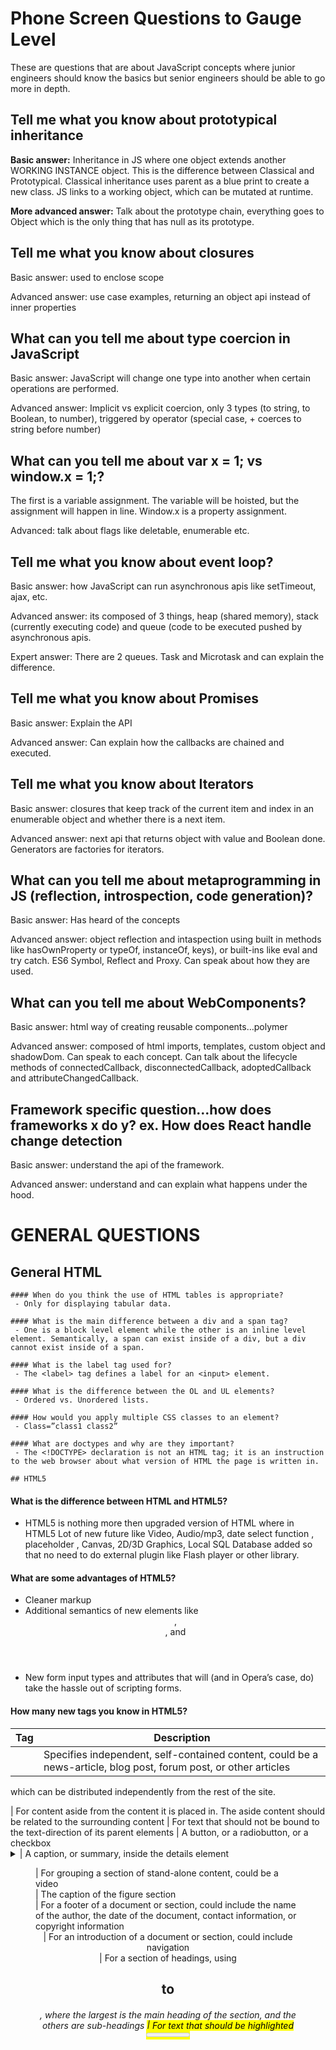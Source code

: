 # Phone Screen Questions to Gauge Level

These are questions that are about JavaScript concepts where junior engineers should know the basics but senior engineers should be able to go more in depth.

## Tell me what you know about prototypical inheritance

**Basic answer:** Inheritance in JS where one object extends another WORKING INSTANCE object. This is the difference between Classical and Prototypical. Classical inheritance uses parent as a blue print to create a new class. JS links to a working object, which can be mutated at runtime. 

**More advanced answer:** Talk about the prototype chain, everything goes to Object which is the only thing that has null as its prototype.

## Tell me what you know about closures

Basic answer: used to enclose scope

Advanced answer: use case examples, returning an object api instead of inner properties

## What can you tell me about type coercion in JavaScript
Basic answer: JavaScript will change one type into another when certain operations are performed.

Advanced answer: Implicit vs explicit coercion, only 3 types (to string, to Boolean, to number), triggered by operator (special case, + coerces to string before number)

## What can you tell me about var x = 1; vs window.x = 1;?
The first is a variable assignment. The variable will be hoisted, but the assignment will happen in line. Window.x is a property assignment.

Advanced: talk about flags like deletable, enumerable etc.

## Tell me what you know about event loop?

Basic answer: how JavaScript can run asynchronous apis like setTimeout, ajax, etc.

Advanced answer: its composed of 3 things, heap (shared memory), stack (currently executing code) and queue (code to be executed pushed by asynchronous apis.

Expert answer: There are 2 queues. Task and Microtask and can explain the difference.

## Tell me what you know about Promises

Basic answer: Explain the API

Advanced answer: Can explain how the callbacks are chained and executed.

## Tell me what you know about Iterators

Basic answer: closures that keep track of the current item and index in an enumerable object and whether there is a next item. 

Advanced answer: next api that returns object with value and Boolean done. Generators are factories for iterators.

## What can you tell me about metaprogramming in JS (reflection, introspection, code generation)?

Basic answer: Has heard of the concepts

Advanced answer: object reflection and intaspection using built in methods like hasOwnProperty or typeOf, instanceOf, keys), or built-ins like eval and try catch. ES6 Symbol, Reflect and Proxy. Can speak about how they are used.

## What can you tell me about WebComponents?

Basic answer: html way of creating reusable components…polymer

Advanced answer: composed of html imports, templates, custom object and shadowDom. Can speak to each concept. Can talk about the lifecycle methods of connectedCallback, disconnectedCallback, adoptedCallback and attributeChangedCallback.

## Framework specific question…how does frameworks x do y? ex. How does React handle change detection

Basic answer: understand the api of the framework.

Advanced answer: understand and can explain what happens under the hood.

# GENERAL QUESTIONS

## General HTML
~~~~~~~~~~~~~~~~~~~~~~~~~~~~~~~~~~~~~~~
#### When do you think the use of HTML tables is appropriate?
 - Only for displaying tabular data.

#### What is the main difference between a div and a span tag?
 - One is a block level element while the other is an inline level element. Semantically, a span can exist inside of a div, but a div cannot exist inside of a span.

#### What is the label tag used for?
 - The <label> tag defines a label for an <input> element.

#### What is the difference between the OL and UL elements?
 - Ordered vs. Unordered lists.

#### How would you apply multiple CSS classes to an element?
 - Class=”class1 class2”

#### What are doctypes and why are they important?
 - The <!DOCTYPE> declaration is not an HTML tag; it is an instruction to the web browser about what version of HTML the page is written in.

## HTML5 
~~~~~~~~~~~~~~~~~~~~~~~~~~~~~~~~~~~~~~~
#### What is the difference between HTML and HTML5?
 - HTML5 is nothing more then upgraded version of HTML where in HTML5 Lot of new future like Video, Audio/mp3, date select function , placeholder , Canvas, 2D/3D Graphics, Local SQL Database added so that no need to do external plugin like Flash player or other library.

#### What are some advantages of HTML5?
 - Cleaner markup
 - Additional semantics of new elements like <header>, <nav>, and <time>
 - New form input types and attributes that will (and in Opera’s case, do) take the hassle out of scripting forms.

#### How many new tags you know in HTML5?
Tag	| Description |
--- | --- |
<article>	| Specifies independent, self-contained content, could be a news-article, blog post, forum post, or other articles 
which can be distributed independently from the rest of the site.
<aside>	| For content aside from the content it is placed in. The aside content should
be related to the surrounding content
<bdi>	| For text that should not be bound to the text-direction of its parent elements
<command>	| A button, or a radiobutton, or a checkbox
<details>	For describing details about a document, or parts of a document
<summary>	| A caption, or summary, inside the details element
<figure>	| For grouping a section of
stand-alone content, could be a video
<figcaption>	| The caption of the figure section
<footer>	| For a footer of a document or section, could include the name of the author, the
date of the document, contact information, or copyright information
<header>	| For an introduction of a document or section, could include navigation
<hgroup>	| For a section of headings, using <h1> to <h6>, where the largest is the main
heading of the section, and the others are sub-headings
<mark>	| For text that should be highlighted
<meter>	| For a measurement, used only if the maximum and minimum values are known
<nav>	| For a section of navigation
<progress>	| The state of a work in progress
<ruby>	| For ruby annotation (Chinese notes or characters)
<rt>	| For explanation of the ruby annotation
<rp>	| What to show browsers that do not support the ruby element
<section>	| For a section in a document. Such as chapters, headers, footers, or any
other sections of the document
<time>	| For defining a time or a date, or both
<wbr>	| Word break. For defining a line-break opportunity.
<audio>	| For multimedia content, sounds, music or other audio streams
<video>	| For video content, such as a movie clip or other video streams
<source>	| For media resources for media elements, defined inside video or audio
elements
<embed>	| For embedded content, such as a plug-in
<track>	| For text tracks used in mediaplayers
<tel>	| The input is of type telephone number
<search>	| The input field is a search field
<url>	| a URL
<email>	| One or more email addresses
<datetime>	| A date and/or time
<date>	| A date
<month>	| A month
<week>	| A week
<time>	| The input value is of type time
<datetime-local>	| A local date/time
<number>	| A number
<range>	| A number in a given range
<color>	| A hexadecimal color, like #82345c
<placeholder>	| Specifies a short hint that describes the expected value of an input field

#### What are the different types of storage in HTML5?
 - LocalStorage – Before HTML5 LocalStores was done with cookies. Cookies are not very good for large amounts of data, because they are passed on by every request to the server, so it was very slow and in-effective.
 - In HTML5, the data is NOT passed on by every server request, but used ONLY when asked for. It is possible to store large amounts of data without affecting the website’s performance.and The data is stored in different areas for different websites, and a website can only access data stored by itself.
 - And for creating localstores just need to call localStorage object like below we are storing name and address
SessionStorage – The sessionStorage object stores the data for one session. The data is deleted when the user closes the browser window. 

#### What is the difference between HTMl5 Application cache and regular HTML browser cache?
 - The new HTML5 specification allows browsers to prefetch some or all of a website assets such as HTML files, images, CSS, JavaScript, and so on, while the client is connected. It is not necessary for the user to have accessed this content previously, for fetching this content. In other words, application cache can prefetch pages that have not been visited at all and are thereby unavailable in the regular browser cache. Prefetching files can speed up the site’s performance, though you are of course using bandwidth to download those files initially.

#### What does the sandbox attribute do on an iframe element?
Sandbox attribute enables extra restrictions on the content that can appear in the inline frame. The value of the attribute can either be an empty string (all the restrictions are applied), or a space-separated list of tokens that lift particular restrictions.

### Web Components
~~~~~~~~~~~~~~~~~~~~~~~~~~~~~~~~~~~~~~~
What are Web Components and why would we use them?
Web Components is a suite of different technologies allowing you to create reusable custom elements — with their functionality encapsulated away from the rest of your code — and utilize them in your web apps. 

#### What are the different technologies that make up Web Components?
Custom Elements, HTML Templates, Shadow DOM, HTML Imports

#### What are the lifecycle methods of a Custom Element?
**connectedCallback**: Invoked each time the custom element is appended into a document-connected element. This will happen each time the node is moved, and may happen before the element's contents have been fully parsed.
**disconnectedCallback**: Invoked each time the custom element is disconnected from the document's DOM.
**adoptedCallback**: Invoked each time the custom element is moved to a new document.
attributeChangedCallback: Invoked each time one of the custom element's attributes is added, removed, or changed.

#### What is the Shadow DOM?
Shadow DOM is the ability for a browser to maintain a subtree of dom nodes in a separate from the main dom tree allowing encapsulation and sandboxing of the code.


CSS
~~~~~~~~~~~~~~~~~~~~~~~~~~~~~~~~~~~~~~~
#### Can you tell me three ways you could include CSS in your document? 
link tag, style tag, style attribute, @import

#### Given a block level element with a fixed (and known) width, how would you center it horizontally on the page?
Set width, margin auto.

#### What are the main differences between absolute and relative positioning?
With absolute position, the element is positioned relative to its first positioned (not static) ancestor element where the relatively positioned element is positioned relative to its normal position in the dom stack.

#### Can you explain margin collapsing?
When the vertical margins of two elements are touching, only the margin of the element with the largest margin value will be honored, while the margin of the element with the smaller margin value will be collapsed to zero.

#### What is CSS specificity and why is it important? How is specificity calculated?
Specificity is a type of weighting that has a bearing on how your cascading style sheet (CSS) rules are displayed.
1000 for style attribute, add 100 for each ID, add 10 for each attribute, class or pseudo-class, add 1 for each element name or pseudo-element.

#### Why should the !important CSS declaration be avoided? How can it generally be avoided?
!important overrides css specificity and can only be overridden by another !important tag further in the code.  It can be avoided by writing clean and concise css code.

#### What is the difference between display:none and visibility:hidden?
Visibility just makes the content invisible while retaining all space, while display none will collapse the space where the element should be rendered.

#### Which one of the above can only be accessible via JS? (Trick question)
Both are still accessible.

#### What does position:fixed do?
The element is positioned relative to the browser window.

#### Have you used CSS sprites? Can you explain the concept?
Combining images into a single image and using dom elements and background position to display them.

#### What is the difference between CSS and CSS3 ?
CSS3 is upgreaded version of CSS with new future like Selectors,Box Model, Backgrounds and Borders, Text Effects,2D/3D Transformations, Animations, Multiple Column Layout,User Interface etc

#### What new futures added in CSS3 for Borders and how Browser Support it?
border-radius, box-shadow, border-image
All modern browsers support it, with the exception of IE which only supports 9 and higher. Some browsers may require a prefix. (-moz, -o, etc)

#### What is Responsive Web Design?
Responsive web design is an approach to web design in which a site is crafted to provide an optimal viewing experience—easy reading and navigation with a minimum of resizing, panning, and scrolling—across a wide range of devices (from desktop computer monitors to mobile phones).

#### What are CSS Transitions and what are the properties you can specify when invoking a transition?
CSS3 transitions are effects that let an element gradually change from one style to another. transition-property, transition-duration, transition-timing-function and transition-delay.

#### What are CSS Media Queries?
In CSS, web developers can define a media typesuch as screen or print, and specify the look of the content by specifying conditions such as width, height, or orientation. A media query combines a media type and a condition to specify how web content will appear on a particular receiving device.

#### Name as many Media Query features as you can.
Width, height, device-width, device-height, orientation, aspect-ratio, device-aspect-ratio, color, color-index, monochrome, resolution, scan, grid.

#### What does display: flex do?
Defines a block level flexbox container that enables flex context for all its direct children.

#### What does justify-content do and what are some possible values?
This defines the alignment and spacing along the main axis (column or row, set by flex-direction). Possible values are flex-start, flex-end, center, space-between, space-around and space-evenly. 

#### What is the difference between space-between, space-around and space-evenly values of justify-content?
space-between aligns items at left and right edges, then evenly divides the space between the remaining items.
space-around spaces each item to have the same spacing around each side of each element.
space-evenly divides all empty space evenly along an axis.

#### What are Feature Queries?
CSS feature that defines the @supports rule, which allow us to wrap CSS in a conditional block that will only be applied if the current user agent supports a particular CSS property-value pair.

#### What is the difference between grid (display:grid) and flexbox (display:flex) layouts?
Grid is meant for page layouts, flex is for general dynamic content placement. Grid is 2 dimensional vs flex is one dimensional (height or width). Grid is layout first, setting containers and making content adapt, flex is content first where the layout adapts.

###JavaScript
~~~~~~~~~~~~~~~~~~~~~~~~~~~~~~~~~~~~~~~

#### What are the benefits of using js frameworks?
Syntax sugar, cross browser support, rapid development….

#### How can you include Javascript in a page?
<script>, <script src=””>,inline 

#### What is JSON?
JavaScript Object Notation is a lightweight data-interchange format.

#### What involvement have you had with Ajax? Can you explain the underlying mechanism?
------
#### How would you create your own JavaScript class?
Use a function, new keyword, prototype - This is probably one of the most common ways. You define a normal JavaScript function and then create an object by using the new keyword.
```javascript
  function Apple (type) {
    this.type = type;
    this.color = "red";
    this.getInfo = function() {
        return this.color + ' ' + this.type + ' apple';
    };

}
Apple.prototype.toString = function() {
    return 'color: ' + this.color + ' | type: ' + this.type;
};

var apple = new Apple('macintosh');
apple.color = "reddish";
alert(apple.getInfo());
alert(apple.toString());
```

Object literals - Literals are shorter way to define objects and arrays in JavaScript. In this case you don't need to (and cannot) create an instance of the class, it already exists. So you simply start using this instance.
```javascript
  var apple = {
    type: "macintosh",
    color: "red",
    getInfo: function () {
        return this.color + ' ' + this.type + ' apple';
    },
    toString: function () {
        return 'color: ' + this.color + ' | type: ' + this.type;
    }
}
apple.color = "reddish";
alert(apple.getInfo());
```

Singleton - You can use a function to define a singleton object.
```javascript
  var apple = new function() {
    this.type = "macintosh";
    this.color = "red";
    this.getInfo = function () {
        return this.color + ' ' + this.type + ' apple';
    };
}
apple.color = "reddish";
alert(apple.getInfo());
```

ES6 Class
```javascript
  class apple {
  constructor(type, color) {
    this.type = type;
    this.color = color;
  }

  getInfo = () => this.color + ' ' + this.type + ' apple';
const macintoshApple = new Apple(‘macintosh’, ‘red’);
```
  
#### How would you extend a javascript class?
The prototype property or extends property in es6.

#### What is the difference between class and prototypical inheritance?
Class Inheritance, class is like a blueprint — a description of the object to be created. Classes inherit from classes and create subclass relationships: hierarchical class taxonomies. Prototypal Inheritance a prototype is a working object instance. Objects inherit directly from other objects.

#### How would change the scope of a function (i.e. how would you change what the keyword ‘this’ is referring to within it)?
Bind, call, apply, that.

#### What is an anonymous function?
Anonymous functions are functions that are dynamically declared at runtime. They’re called anonymous functions because they aren’t given a name in the same way as normal functions.

#### How can you make a link open in a new window using javascript?
Window.open

#### What is the difference between setTimeout and setInterval?
One delays the execution of a function, while the other executes a function continuously in an interval.

#### How can a timeout or interval be cancelled?
clearInterval()

#### What is a closure, and why would you use one?
A closure, in JavaScript, can simply be described as a retained scope;  The benefit of a closure is in the fact that it retains the scope (the “scope chain”) of the outer (or “parent”) execution context. Can be used to solve looping with functions, 

#### How do you stop an event from bubbling further up the DOM?
event.stopPropagation()

#### How do you prevent a browser from following a link when clicked on?
event.preventDefault ()

#### How do you add new elements to the DOM?
createElement, appendChild

#### What do Array.push and Array.pop do?
The push() method adds new items to the end of an array, and returns the new length.
The pop() method removes the last element of an array, and returns that element.

#### What is 'eval' used for? Why should it be avoided?
1) It requires a compile and is therefore slow
2) What if a malicious script found its way into the eval argument?
3) It looks ugly
4) It inherits the execution context and this binding of the scope in which its invoked

#### What is the event loop and how does it work?
Javascript is single threaded and the event loop is not part of the language spec itself, instead it is part of browser/nodejs architecture built around javascript that allow asynchronous events to execute in context of a single threaded language. This concurrency architecture is based on 4 things, a stack, queue, heap and the event loop. Currently running code is held on the call stack. As functions call other functions the call stack grows, and as they return, the call stack pops. Any events, or asynchronous calls (like setTimeout) are not added to the stack, instead being added to a message queue, waiting to be processed. Objects that are created during execution of a call stack are stored in the heap. The even loop runs constantly checking whether or not the stack is empty. When it is, it pulls the next item from the queue and executes it on the stack. The event loop concept is what allows javascript to be used in a asynchronous environment.

#### What does setTimeout(someFunction, 0) do and when would you use it?
It executes the someFunction in the “next” tick of the event loop. Its useful if you want to execute a particular function after the current call stack has completely returned, and the browser has executed other tasks, like re-rendering. For example, if you want to execute a I/O heavy function, but not block other updates to the browser, or when you make a css change and need to read the new calculated position in the browser. The change can be inlined, but the read should be setTimeout 0ed to allow the browser to apply the change in the dom.

#### What is a template literal?
Template literals are the string with embedded code and variables inside. Template literal allows concatenation and interpolation in much more comprehensive and clear in comparison with prior versions of ECMAScript.

#### What is Spread Operator and where can they be used?
ES6 operator that spreads arrays and iterative key value pairs of objects. Spread operator can be used to spread the contents of an array or object into individual assignments, for example when inserting into an array ([1,2, ...someArray, 5]), object (state = {...state, foo: ‘bar’}), destructuring assignment for rest ([a, ...b] = someArray), or spreading as function attributes (hello(...world))

#### What is destructuring assignment?
Destructuring assignment is a new feature that allows us to map properties from a source object or array into a new object or set of variables declaratively instead of imparatively. Example: [a, b] = [1, 2]

#### What mechanism do you use to communicate across an iframe?
The **window.postMessage()** method safely enables cross-origin communication between Window objects; e.g., between a page and a pop-up that it spawned, or between a page and an iframe embedded within it.

## Interview Challenges

### Elevator problem
Think about how an elevator works in real life. There is a panel outside with 2 buttons (generally), and there are a bunch of numbered buttons on the inside of an elevator. Take some time and think about how an elevator works. When does it move, when does it stop. Then implement a class that mimics this behavior. To get you started, I will give you a few method signatures:

```javascript
const el = new Elevator(...); // define what attributes would you take in the constructor
el.call(1, 'up'); // call takes 2 params, a floor where it was called from and the desired direction the user wants to travel;
el.goTo(5); // goTo takes in a single desired floor number.
```

For the start, don't worry about how the elevator moves, or doors open in the physical world. Just assume that enough time is passing between state changes (floor changes) that new call and goTo events can occur. Implement any additional methods you need.

#### Answer
___________
We are looking for a few things here: 
1. Can the candidate break down the real life object and represent it in code
2. Can the candidate correctly store and read state asynchronously (no while loops)
3. Can the candidate correctly identify and code the algorithm for the elevator
The constructor should set the physical limitations of the elevator ( number of floors ). The class should also keep track of the floors it needs to go to, the current floor it's on and the current direction of travel. The direction attribute of call() is a big hint that there are multiple directions that the elevator needs to keep track of. There is the direction from current position to next floor in the queue, the direction towards the call and the desired direction. The algorithm for the elevator is such that it once it is going a certain direction it should not change direction until it has passed all the desired floors in that said direction. New floors can be added to the stack, but only if they are ahead of the current position and are desired to move in the same direction. This means that the elevator needs to keep track of 3 stacks. Current Direction, Opposite Direction, Current DIrection of Floors Passed. 

Example implementation:
```javascript
class Elevator {
 constructor(numOfFloors) {
   this.numOfFloors = numOfFloors;
   this.currentFloor = 1;
   this.currentDirection = 'up';
   this.currentDir = [];
   this.nextDir = [];
   this.finalDir = [];
   this.move();
 }

 move = () => {
   if (this.currentDir.length === 0) {
     this.currentDir = this.nextDir;
     this.nextDir = this.finalDir;
     this.finalDir = [];
     this.currentDir = this.currentDir === 'up' ? 'down' : 'up';
     this.move(); // call itself again
   } else {
     if (this.currentDir === 'up' && this.currentFloor < this.numOfFloors)
       this.currentFloor++;
     else if (this.currentDir === 'down' && this.currentFloor > this.numOfFloors)
       this.currentFloor--;
     if (this.currentDir.includes(this.currentFloor)) {
       this.currentDir.shift();
       setTimeout(this.move, 20000); // account for stopping on the floor and elevator move time
     } else {
       setTimeout(this.move, 10000); // account for elevator move time
     }
   }
 }

 call = (floor, dir) => {
   if (floor < 1 || floor > this.numOfFloors) throw new Error("invalid floor");
   if (dir === this.currentDirection) {
     let floorDiff = this.getFloorDiff(floor);
     if (floorDiff > 0) {
       // You're going in the same direction and the elevator has not missed you
       this.currentDir = this.addTo(this.currentDir, floor, dir);
     } else {
       // You're going in the same direction but the elevator has missed you and now you have to wait until the oposite queue is empty too.
       this.finalDir = this.addTo(this.currentDir, floor, dir);
     }
   } else {
     // You're going in the opposite direction, so you're in the next queue.
     this.nextDir = this.addTo(this.nextDir, floor, dir);
   }
 }

 static goTo = (floor, dir) => {
   if (floor < 1 || floor > this.numOfFloors) throw new Error("invalid floor");
   let floorDiff = this.getFloorDiff(floor);
   if (floorDiff > 0) {
     // You're going in the same direction
     this.currentDir = this.addTo(this.currentDir, floor, dir);
   } else {
     // You're going in the opposite direction, so you're in the next queue.
     this.nextDir = this.addTo(this.nextDir, floor, dir);
   }
 }

 getFloorDiff = (floor) => {
   if (this.currentDir === 'up') {
     return floor - this.currentFloor;
   }
   return this.currentFloor - floor;
 }

 addTo = (floors, floor, dir) => {
   floors.push(floor);
   let unique_floors = floors.filter(function (elem, index, self) {
     return index == self.indexOf(elem);
   });
   unique_floors.sort();
   if (dir === 'down')
     unique_floors.reverse();
   return unique_floors;
 }

}
```

Followup questions can be asked about how would you deal with multiple elevators (var el = new ElevatorBank(10, 3)), or how to optimize the algorithm for shortest traveled distance instead of current direction fifo. 

### Vending Machine problem

Imagine how a vending machine works. You put money in, you punch in a code, an item is dispensed. I want you to model a vending machine as a class. To get you started, I will give you a few method signatures:

```javascript
let vm = new VendingMachine(...);
vm.addMoney(1);
vm.buyItem('A3'); // console.logs ‘VENDING ITEM COKE, CHANGE .25’
```

Don't worry about how an item is physically dispensed. We can just console.log a statement and thats fine.

#### Answer
__________________
We’re looking for a few things here:
1.	Can the candidate break down a real life object and represent it in code.
2.	Can the candidate store the items in a memory efficiently.
3.	Can the candidate efficiently map between codes and locations.
The constructor should take in the physical dimensions of the machine (row, col, maxItems). The inventory can then be tracked as a 2 dimensional array, 1 dimensional array or dictionary. The first two work, however every time a selection is made, we have to convert a character code to row/column or index. We can optimize this by precalculating all slots codes ahead of time and storing them in a dictionary. Each item, should have a label, cost and amount of items. When a selection is made, first we have to do the item lookup, then check if the item exists and we have put enough money in. If so we vend the item, return change and update the machines state.

**Example Solution**:
```javascript
class VendingMachine {
 constructor(rows, cols, maxItems) {
   this.rows = rows;
   this.cols = cols;
   this.maxItems = maxItems;
   this.cash = 0;
   this.slots = this.generateSlots(rows, cols);
 }

 generateSlots = (rows, cols) => {
   let slots = {};
   Array(rows).fill(0).forEach((el, rowNum) => {
     let chr = this.getCharCodeFromInt(rowNum);
     Array(cols).fill(0).forEach((el, colNum) => {
       slots[`${chr}${colNum + 1}`] =  new VendingMachineItem('empty', 0, 0);
     });
   });
   return slots;
 }

 //A-Z, AA-ZZ, AAA-ZZZ...
 getCharCodeFromInt = (int) => {
   let repeatNum = Math.floor(int/26) + 1;
   let char = String.fromCharCode(65 + int%26);
   return char.repeat(repeatNum);
 }

 stockItem = (slot, label, cost, stock) => {
   if (!this.slots[slot])
     throw new Error('Invalid Slot');
   else if (stock > this.maxItems)
     throw new Error('Too many items');
   else
     this.slots[slot] = new VendingMachineItem(label, cost, stock);
 }

 addStock(slot, stock) {
   if (!this.slots[slot])
     throw new Error('Invalid Slot');
   else if (this.slots[slot].stock + stock > this.maxItems)
     throw new Error('Too many items');
   else
     this.slots[slot].addStock(stock);
 }

 addMoney(cash) {
   this.cash += cash;
 }

 buyItem(slot) {
   const item = this.slots[slot];
   if (!item)
     throw new Error('Invalid Slot');
   else if (item.stock === 0)
     throw new Error('Sold Out');
   else if (item.cost > this.cash)
     throw new Error('Not enough cash');
   else {
     item.vendItem();
     const change = this.cash - item.cost;
     console.log(`Change: ${change}`);
     this.cash = 0;
   }
 }
}

class VendingMachineItem {
 constructor(label, cost, stock) {
   this.label = label;
   this.cost = cost;
   this.stock = stock;
 }
 get label() { return this.label; }
 get cost() { return this.cost; }
 get stock() { return this.stock; }
 addStock = numberOfItems => {
   this.stock += numberOfItems;
 }
 vendItem = () => { this.stock--; console.log(`Vending item ${this.label}`); }
}
```

Follow up questions can be: what happens if you have one large item that takes 2 spaces to store? What methods would you add to manage the inventory? How would you deal with giving change if the machine is limited by the amount of coins? What if we have different items in the same slot?
